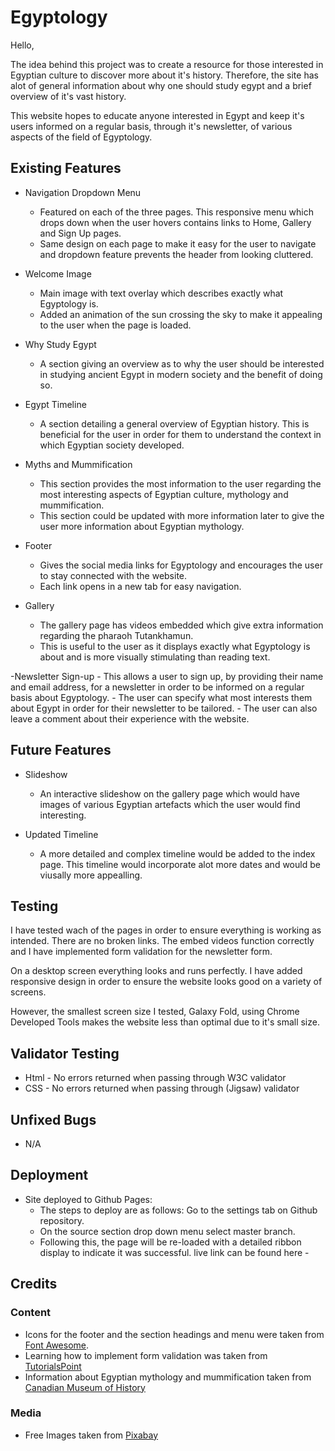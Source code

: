 # Egyptology

Hello,

The idea behind this project was to create a resource for those interested in Egyptian culture to discover more about it's history. Therefore, the site has alot of general information about why one should study egypt and a brief overview of it's vast history. 

This website hopes to educate anyone interested in Egypt and keep it's users informed on a regular basis, through it's newsletter, of various aspects of the field of Egyptology. 

## Existing Features 

- Navigation Dropdown Menu
    - Featured on each of the three pages. This responsive menu which drops down when the user hovers contains links to Home, Gallery and Sign Up pages. 
    - Same design on each page to make it easy for the user to navigate and dropdown feature prevents the header from looking cluttered. 


- Welcome Image 
    - Main image with text overlay which describes exactly what Egyptology is.
    - Added an animation of the sun crossing the sky to make it appealing to the user when the page is loaded. 

- Why Study Egypt 
    - A section giving an overview as to why the user should be interested in studying ancient Egypt in modern society and the benefit of doing so.

- Egypt Timeline 
    - A section detailing a general overview of Egyptian history. This is beneficial for the user in order for them to understand the context in which Egyptian society developed. 

- Myths and Mummification 
    - This section provides the most information to the user regarding the most interesting aspects of Egyptian culture, mythology and mummification. 
    - This section could be updated with more information later to give the user more information about Egyptian mythology. 

- Footer 
    - Gives the social media links for Egyptology and encourages the user to stay connected with the website. 
    - Each link opens in a new tab for easy navigation.

- Gallery 
    - The gallery page has videos embedded which give extra information regarding the pharaoh Tutankhamun.
    - This is useful to the user as it displays exactly what Egyptology is about and is more visually stimulating than reading text. 

-Newsletter Sign-up
    - This allows a user to sign up, by providing their name and email address, for a newsletter in order to be informed on a regular basis about Egyptology. 
    - The user can specify what most interests them about Egypt in order for their newsletter to be tailored.
    - The user can also leave a comment about their experience with the website. 

## Future Features

- Slideshow 
    - An interactive slideshow on the gallery page which would have images of various Egyptian artefacts which the user would find interesting. 

- Updated Timeline 
    - A more detailed and complex timeline would be added to the index page. This timeline would incorporate alot more dates and would be viusally more appealling. 

## Testing 

I have tested wach of the pages in order to ensure everything is working as intended. There are no broken links. The embed videos function correctly and I have implemented form validation for the newsletter form. 

On a desktop screen everything looks and runs perfectly. I have added responsive design in order to ensure the website looks good on a variety of screens. 

However, the smallest screen size I tested, Galaxy Fold, using Chrome Developed Tools makes the website less than optimal due to it's small size.

## Validator Testing
- Html - No errors returned when passing through W3C validator
- CSS - No errors returned when passing through (Jigsaw) validator

## Unfixed Bugs 
- N/A

## Deployment 

- Site deployed to Github Pages:
    - The steps to deploy are as follows:
    Go to the settings tab on Github repository.
    - On the source section drop down menu select master branch. 
    - Following this, the page will be re-loaded with a detailed ribbon display to indicate it was successful. 
    live link can be found here - 

## Credits 
### Content
 - Icons for the footer and the section headings and menu were taken from [Font Awesome](https://fontawesome.com/).
 - Learning how to implement form validation was taken from [TutorialsPoint](https://www.tutorialspoint.com/javascript/javascript_form_validations.htm#)
 - Information about Egyptian mythology and mummification taken from [Canadian Museum of History](https://www.historymuseum.ca/cmc/exhibitions/civil/egypt/egcr06e.html)

### Media
- Free Images taken from [Pixabay](https://pixabay.com/images/search/egypt/)